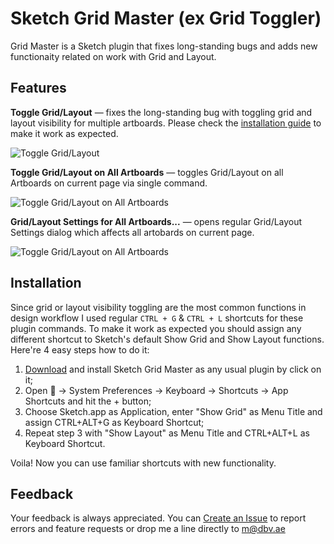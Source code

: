 # Sketch Grid Master (ex Grid Toggler)
Grid Master is a Sketch plugin that fixes long-standing bugs and adds new functionaity related on work with Grid and Layout.

## Features
**Toggle Grid/Layout** — fixes the long-standing bug with toggling grid and layout visibility for multiple artboards. Please check the [installation guide](https://github.com/exevil/sketch-grid-master#installation) to make it work as expected.

![Toggle Grid/Layout](http://i.dbv.ae/gxZV/1.gif)

**Toggle Grid/Layout on All Artboards** — toggles Grid/Layout on all Artboards on current page via single command.

![Toggle Grid/Layout on All Artboards](http://i.dbv.ae/gyRZ/2.gif)

**Grid/Layout Settings for All Artboards...** — opens regular Grid/Layout Settings dialog which affects all artobards on current page.

![Toggle Grid/Layout on All Artboards](http://i.dbv.ae/gxw7/3.gif)

## Installation
Since grid or layout visibility toggling are the most common functions in design workflow I used regular `CTRL + G` & `CTRL + L` shortcuts for these plugin commands. To make it work as expected you should assign any different shortcut to Sketch's default Show Grid and Show Layout functions. Here're 4 easy steps how to do it:

1. [Download](https://github.com/exevil/sketch-grid-master/archive/master.zip) and install Sketch Grid Master as any usual plugin by click on it;
2. Open  → System Preferences → Keyboard → Shortcuts → App Shortcuts and hit the + button;
3. Choose Sketch.app as Application, enter "Show Grid" as Menu Title and assign CTRL+ALT+G as Keyboard Shortcut;
4. Repeat step 3 with "Show Layout" as Menu Title and CTRL+ALT+L as Keyboard Shortcut.

Voila! Now you can use familiar shortcuts with new functionality.

## Feedback
Your feedback is always appreciated. You can [Create an Issue](https://github.com/exevil/sketch-grid-master/issues/new) to report errors and feature requests or drop me a line directly to [m@dbv.ae](mailto:m@dbv.ae?Subject=Sketch%20Grid%20Master%20Feedback)
